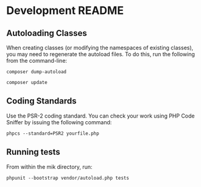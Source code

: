 # Development README

## Autoloading Classes

When creating classes (or modifying the namespaces of existing classes), you may need to regenerate the autoload files. To do this, run the following from the command-line:

`composer dump-autoload`

`composer update`

## Coding Standards

Use the PSR-2 coding standard.  You can check your work using PHP Code Sniffer by issuing the following command:

`phpcs --standard=PSR2 yourfile.php`

## Running tests

From within the mik directory, run:

`phpunit --bootstrap vendor/autoload.php tests`
